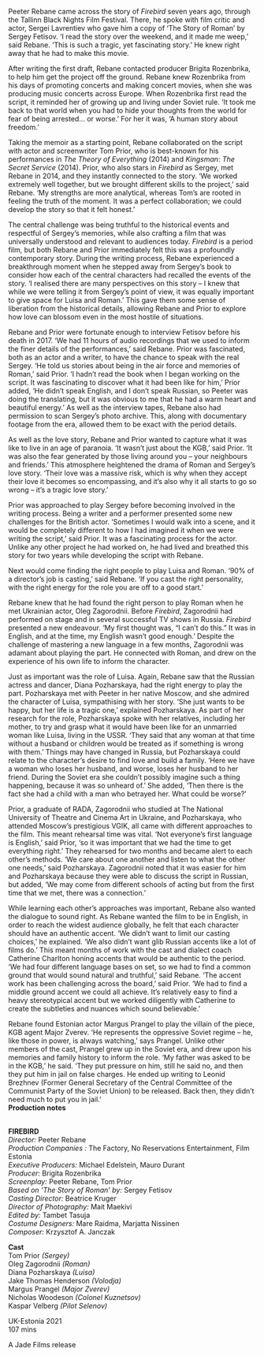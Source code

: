 

Peeter Rebane came across the story of _Firebird_ seven years ago, through the Tallinn Black Nights Film Festival. There, he spoke with film critic and actor, Sergei Lavrentiev who gave him a copy of ‘The Story of Roman’ by Sergey Fetisov. ‘I read the story over the weekend, and it made me weep,’ said Rebane. ‘This is such a tragic, yet fascinating story.’ He knew right away that he had to make this movie.

After writing the first draft, Rebane contacted producer Brigita Rozenbrika, to help him get the project off the ground. Rebane knew Rozenbrika from his days of promoting concerts and making concert movies, when she was producing music concerts across Europe. When Rozenbrika first read the script, it reminded her of growing up and living under Soviet rule. ‘It took me back to that world when you had to hide your thoughts from the world for fear of being arrested… or worse.’  For her it was, ‘A human story about freedom.’

Taking the memoir as a starting point, Rebane collaborated on the script with actor and screenwriter Tom Prior, who is best-known for his performances in _The Theory of Everything_ (2014) and _Kingsman_: _The_ _Secret Service_ (2014). Prior, who also stars in _Firebird_ as Sergey, met Rebane in 2014, and they instantly connected to the story. ‘We worked extremely well together, but we brought different skills to the project,’ said Rebane. ‘My strengths are more analytical, whereas Tom’s are rooted in feeling the truth of the moment. It was a perfect collaboration; we could develop the story so that it felt honest.’

The central challenge was being truthful to the historical events and respectful of Sergey’s memories, while also crafting a film that was universally understood and relevant to audiences today. _Firebird_ is a period film, but both Rebane and Prior immediately felt this was a profoundly contemporary story. During the writing process, Rebane experienced a breakthrough moment when he stepped away from Sergey’s book to consider how each of the central characters had recalled the events of the story. ‘I realised there are many perspectives on this story – I knew that while we were telling it from Sergey’s point of view, it was equally important to give space for Luisa and Roman.’ This gave them some sense of liberation from the historical details, allowing Rebane and Prior to explore how love can blossom even in the most hostile of situations.

Rebane and Prior were fortunate enough to interview Fetisov before his death in 2017. ‘We had 11 hours of audio recordings that we used to inform the finer details of the performances,’ said Rebane. Prior was fascinated, both as an actor and a writer, to have the chance to speak with the real Sergey. ‘He told us stories about being in the air force and memories of Roman,’ said Prior. ‘I hadn’t read the book when I began working on the script. It was fascinating to discover what it had been like for him,’ Prior added, ‘He didn’t speak English, and I don’t speak Russian, so Peeter was doing the translating, but it was obvious to me that he had a warm heart and beautiful energy.’ As well as the interview tapes, Rebane also had permission to scan Sergey’s photo archive. This, along with documentary footage from the era, allowed them to be exact with the period details.

As well as the love story, Rebane and Prior wanted to capture what it was like to live in an age of paranoia. ‘It wasn’t just about the KGB,’ said Prior. ‘It was also the fear generated by those living around you – your neighbours and friends.’ This atmosphere heightened the drama of Roman and Sergey’s love story. ‘Their love was a massive risk, which is why when they accept their love it becomes so encompassing, and it’s also why it all starts to go so wrong – it’s a tragic  love story.’

Prior was approached to play Sergey before becoming involved in the writing process. Being a writer and a performer presented some new challenges for the British actor. ‘Sometimes I would walk into a scene, and it would be completely different to how I had imagined it when we were writing the script,’ said Prior.  It was a fascinating process for the actor. Unlike any other project he had worked on, he had lived and breathed this story for two years while developing the script with Rebane.

Next would come finding the right people to play Luisa and Roman. ‘90% of a director’s job is casting,’ said Rebane. ‘If you cast the right personality, with the right energy for the role you are off to a good start.’

Rebane knew that he had found the right person to play Roman when he met Ukrainian actor, Oleg Zagorodnii. Before _Firebird_, Zagorodnii had performed on stage and in several successful TV shows in Russia. _Firebird_ presented a new endeavour. ‘My first thought was, “I can’t do this.” It was in English, and at the time, my English wasn’t good enough.’ Despite the challenge of mastering a new language in a few months, Zagorodnii was adamant about playing the part.  He connected with Roman, and drew on the experience of his own life to inform the character.

Just as important was the role of Luisa. Again, Rebane saw that the Russian actress and dancer, Diana Pozharskaya, had the right energy to play the part. Pozharskaya met with Peeter in her native Moscow, and she admired the character of Luisa, sympathising with her story. ‘She just wants to be happy, but her life is a tragic one,’ explained Pozharskaya. As part of her research for the role, Pozharskaya spoke with her relatives, including her mother, to try and grasp what it would have been like for an unmarried woman like Luisa, living in the USSR. ‘They said that any woman at that time without a husband or children would be treated as if something is wrong with them.’ Things may have changed in Russia, but Pozharskaya could relate to the character’s desire to find love and build a family. ‘Here we have a woman who loses her husband, and worse, loses her husband to her friend. During the Soviet era she couldn’t possibly imagine such a thing happening, because it was so unheard of.’ She added, ‘Then there is the fact she had a child with a man who betrayed her. What could be worse?’

Prior, a graduate of RADA, Zagorodnii who studied at The National University of Theatre and Cinema Art in Ukraine, and Pozharskaya, who attended Moscow’s prestigious VGIK, all came with different approaches to the film. This meant rehearsal time was vital. ‘Not everyone’s first language is English,’ said Prior, ‘so it was important that we had the time to get everything right.’ They rehearsed for two months and became alert to each other’s methods. ‘We care about one another and listen to what the other one needs,’ said Pozharskaya. Zagorodnii noted that it was easier for him and Pozharskaya because they were able to discuss the script in Russian, but added, ‘We may come from different schools of acting but from the first time that we met, there was a connection.’

While learning each other’s approaches was important, Rebane also wanted the dialogue to sound right. As Rebane wanted the film to be in English, in order to reach the widest audience globally, he felt that each character should have an authentic accent. ‘We didn’t want to limit our casting choices,’ he explained. ‘We also didn’t want glib Russian accents like a lot of films do.’ This meant months of work with the cast and dialect coach Catherine Charlton honing accents that would be authentic to the period. ‘We had four different language bases on set, so we had to find a common ground that would sound natural and truthful,’ said Rebane. ‘The accent work has been challenging across the board,’ said Prior. ‘We had to find a middle ground accent we could all achieve. It’s relatively easy to find a heavy stereotypical accent but we worked diligently with Catherine to create the subtleties and nuances which sound believable.’

Rebane found Estonian actor Margus Prangel to play the villain of the piece, KGB agent Major Zverev. ‘He represents the oppressive Soviet regime – he, like those in power, is always watching,’ says Prangel. Unlike other members of the cast, Prangel grew up in the Soviet era, and drew upon his memories and family history to inform the role. ‘My father was asked to be in the KGB,’ he said. ‘They put pressure on him, still he said no, and then they put him in jail on false charges.  He ended up writing to Leonid Brezhnev (Former General Secretary of the Central Committee of the Communist Party of the Soviet Union) to be released. Back then, they didn’t need much to put you in jail.’  
**Production notes**
<br><br>

**FIREBIRD**<br>
_Director:_ Peeter Rebane<br>
_Production Companies  :_ The Factory,  No Reservations Entertainment, Film Estonia<br>
_Executive Producers:_ Michael Edelstein,  Mauro Durant<br>
_Producer:_ Brigita Rozenbrika<br>
_Screenplay:_ Peeter Rebane, Tom Prior<br>
_Based on ‘The Story of Roman’ by:_ Sergey Fetisov<br>
_Casting Director:_ Beatrice Kruger<br>
_Director of Photography:_ Mait Maekivi<br>
_Edited by:_ Tambet Tasuja<br>
_Costume Designers:_ Mare Raidma,  Marjatta Nissinen<br>
_Composer:_ Krzysztof A. Janczak<br>

**Cast**<br>
Tom Prior _(Sergey)_<br>
Oleg Zagorodnii _(Roman)_<br>
Diana Pozharskaya _(Luisa)_<br>
Jake Thomas Henderson _(Volodja)_<br>
Margus Prangel _(Major Zverev)_<br>
Nicholas Woodeson _(Colonel Kuznetsov)_<br>
Kaspar Velberg _(Pilot Selenov)_<br>

UK-Estonia 2021<br>
107 mins

A Jade Films release<br>
<br>
<!--stackedit_data:
eyJoaXN0b3J5IjpbMTY4OTExOTY0OV19
-->